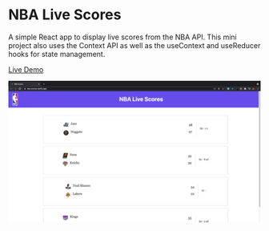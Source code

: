 # NBA Live Scores

A simple React app to display live scores from the NBA API. This mini project also uses the Context API as well as the useContext and useReducer hooks for state management.

[Live Demo](https://nba-scores.netlify.app/)

![Screenshot](./screenshot.png)
